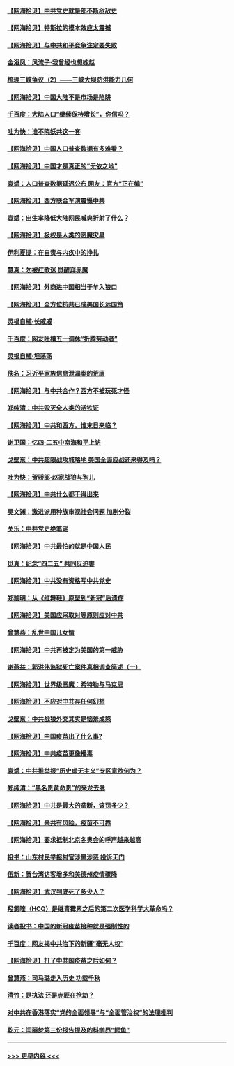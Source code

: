 #### [【网海拾贝】中共党史就是部不断树敌史](../pages/nsc993/n12932844.md?t=05091402) 
#### [【网海拾贝】特斯拉的模本效应太震撼](../pages/nsc993/n12925626.md?t=05091402) 
#### [【网海拾贝】与中共和平竞争注定要失败](../pages/nsc993/n12923326.md?t=05091402) 
#### [金浴凤：风流子‧我曾经也想姓赵](../pages/nsc993/n12920911.md?t=05091402) 
#### [梳理三峡争议（2）——三峡大坝防洪能力几何](../pages/nsc993/n12920173.md?t=05091402) 
#### [【网海拾贝】中国大陆不是市场是陷阱](../pages/nsc993/n12920143.md?t=05091402) 
#### [千百度：大陆人口“继续保持增长”，你信吗？](../pages/nsc993/n12918946.md?t=05091402) 
#### [吐为快：谁不晓妖共这一套](../pages/nsc993/n12918941.md?t=05091402) 
#### [【网海拾贝】中国人口普查数据有多难看？](../pages/nsc993/n12917822.md?t=05091402) 
#### [【网海拾贝】中国才是真正的“无依之地”](../pages/nsc993/n12915845.md?t=05091402) 
#### [袁斌：人口普查数据延迟公布 网友：官方“正在编”](../pages/nsc993/n12915748.md?t=05091402) 
#### [【网海拾贝】西方联合军演震慑中共](../pages/nsc993/n12913466.md?t=05091402) 
#### [袁斌：出生率降低大陆网民喊爽折射了什么？](../pages/nsc993/n12913365.md?t=05091402) 
#### [【网海拾贝】极权是人类的恶魔灾星](../pages/nsc993/n12910697.md?t=05091402) 
#### [伊利夏提：在自责与内疚中的挣扎](../pages/nsc993/n12910493.md?t=05091402) 
#### [慧真：勿被红歌迷 觉醒弃赤魔](../pages/nsc993/n12910485.md?t=05091402) 
#### [【网海拾贝】外商进中国相当于羊入狼口](../pages/nsc993/n12908274.md?t=05091402) 
#### [【网海拾贝】全方位抗共已成美国长远国策](../pages/nsc993/n12906878.md?t=05091402) 
#### [灵根自植‧长戚戚](../pages/nsc993/n12905585.md?t=05091402) 
#### [千百度：网友吐槽五一调休“折腾劳动者”](../pages/nsc993/n12905934.md?t=05091402) 
#### [灵根自植‧坦荡荡](../pages/nsc993/n12905562.md?t=05091402) 
#### [佚名：习近平家族信息泄漏案的荒唐](../pages/nsc993/n12904705.md?t=05091402) 
#### [【网海拾贝】与中共合作？西方不被玩死才怪](../pages/nsc993/n12903873.md?t=05091402) 
#### [郑纯清：中共毁灭全人类的活铁证](../pages/nsc993/n12903785.md?t=05091402) 
#### [【网海拾贝】中共和西方，谁末日来临？](../pages/nsc993/n12903482.md?t=05091402) 
#### [谢卫国：忆四‧二五中南海和平上访](../pages/nsc993/n12902192.md?t=05091402) 
#### [戈壁东：中共超限战攻城略地 美国全面应战还来得及吗？](../pages/nsc993/n12902297.md?t=05091402) 
#### [吐为快：贺骄郎‧赵家战狼与狗儿](../pages/nsc993/n12902280.md?t=05091402) 
#### [【网海拾贝】中共什么都干得出来](../pages/nsc993/n12897500.md?t=05091402) 
#### [吴文渊：激进派用种族审视社会问题 加剧分裂](../pages/nsc993/n12893881.md?t=05091402) 
#### [关乐：中共党史绝笔谣](../pages/nsc993/n12897270.md?t=05091402) 
#### [【网海拾贝】中共最怕的就是中国人民](../pages/nsc993/n12894705.md?t=05091402) 
#### [觅真：纪念“四二五” 共同反迫害](../pages/nsc993/n12894553.md?t=05091402) 
#### [【网海拾贝】中共没有资格写中共党史](../pages/nsc993/n12892231.md?t=05091402) 
#### [郑黎明：从《红舞鞋》原型到“新冠”后遗症](../pages/nsc993/n12890469.md?t=05091402) 
#### [【网海拾贝】美国应采取对等原则应对中共](../pages/nsc993/n12889176.md?t=05091402) 
#### [曾慧燕：乱世中国儿女情](../pages/nsc993/n12887931.md?t=05091402) 
#### [【网海拾贝】中共再被定为美国的第一威胁](../pages/nsc993/n12887580.md?t=05091402) 
#### [谢燕益：郭洪伟监狱死亡案件真相调查简述（一）](../pages/nsc993/n12885648.md?t=05091402) 
#### [【网海拾贝】世界级恶魔：希特勒与马克思](../pages/nsc993/n12884062.md?t=05091402) 
#### [【网海拾贝】不应对中共存任何幻想](../pages/nsc993/n12881460.md?t=05091402) 
#### [戈壁东：中共战狼外交其实是恼羞成怒](../pages/nsc993/n12880392.md?t=05091402) 
#### [【网海拾贝】中国疫苗出了什么事?](../pages/nsc993/n12879124.md?t=05091402) 
#### [【网海拾贝】中共疫苗更像播毒](../pages/nsc993/n12876631.md?t=05091402) 
#### [袁斌：中共推举报“历史虚无主义”专区意欲何为？](../pages/nsc993/n12876530.md?t=05091402) 
#### [郑纯清：“黑名贵黄命贵”的来龙去脉](../pages/nsc993/n12875589.md?t=05091402) 
#### [【网海拾贝】中共是最大的垄断，该罚多少？](../pages/nsc993/n12874006.md?t=05091402) 
#### [【网海拾贝】亲共有风险，疫苗不可靠](../pages/nsc993/n12872224.md?t=05091402) 
#### [【网海拾贝】要求抵制北京冬奥会的呼声越来越高](../pages/nsc993/n12868962.md?t=05091402) 
#### [投书：山东村民举报村官涉黑涉恶 投诉无门](../pages/nsc993/n12869726.md?t=05091402) 
#### [伍新：贺台湾访客增多和美德州疫情骤降](../pages/nsc993/n12865651.md?t=05091402) 
#### [【网海拾贝】武汉到底死了多少人？](../pages/nsc993/n12863707.md?t=05091402) 
#### [羟氯喹（HCQ）是继青霉素之后的第二次医学科学大革命吗？](../pages/nsc993/n12638564.md?t=05091402) 
#### [读者投书：中国的新冠疫苗接种就是强制性的](../pages/nsc993/n12859932.md?t=05091402) 
#### [千百度：网友揭中共治下的新疆“毫无人权”](../pages/nsc993/n12858385.md?t=05091402) 
#### [【网海拾贝】打了中共国疫苗之后如何？](../pages/nsc993/n12857866.md?t=05091402) 
#### [曾慧燕：司马璐走入历史 功载千秋](../pages/nsc993/n12856996.md?t=05091402) 
#### [清竹：是执法 还是赤匪在抢劫？](../pages/nsc993/n12856952.md?t=05091402) 
#### [对中共在香港落实“党的全面领导”与“全面管治权”的法理批判](../pages/nsc993/n12856929.md?t=05091402) 
#### [乾元：闫丽梦第三份报告提及的科学界“鳄鱼”](../pages/nsc993/n12855985.md?t=05091402) 

----
#### [ >>> 更早内容 <<< ](../indexes/nsc993-earlier.md)
